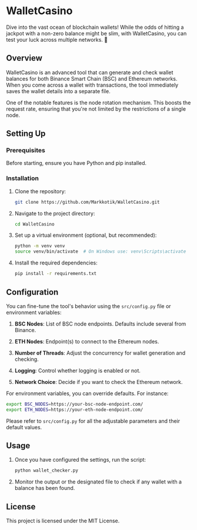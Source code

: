 # WalletCasino

Dive into the vast ocean of blockchain wallets! While the odds of hitting a jackpot with a non-zero balance might be slim, with WalletCasino, you can test your luck across multiple networks. 🎰

## Overview

WalletCasino is an advanced tool that can generate and check wallet balances for both Binance Smart Chain (BSC) and Ethereum networks. When you come across a wallet with transactions, the tool immediately saves the wallet details into a separate file. 

One of the notable features is the node rotation mechanism. This boosts the request rate, ensuring that you're not limited by the restrictions of a single node.

## Setting Up

### Prerequisites

Before starting, ensure you have Python and pip installed.

### Installation

1. Clone the repository:

    ```bash
    git clone https://github.com/Markkotik/WalletCasino.git
    ```

2. Navigate to the project directory:

    ```bash
    cd WalletCasino
    ```

3. Set up a virtual environment (optional, but recommended):

    ```bash
    python -m venv venv
    source venv/bin/activate  # On Windows use: venv\Scripts\activate
    ```

4. Install the required dependencies:

    ```bash
    pip install -r requirements.txt
    ```

## Configuration

You can fine-tune the tool's behavior using the `src/config.py` file or environment variables:

1. **BSC Nodes**: List of BSC node endpoints. Defaults include several from Binance.

2. **ETH Nodes**: Endpoint(s) to connect to the Ethereum nodes.

3. **Number of Threads**: Adjust the concurrency for wallet generation and checking.

4. **Logging**: Control whether logging is enabled or not.

5. **Network Choice**: Decide if you want to check the Ethereum network.

For environment variables, you can override defaults. For instance:

```bash
export BSC_NODES=https://your-bsc-node-endpoint.com/
export ETH_NODES=https://your-eth-node-endpoint.com/
```

Please refer to `src/config.py` for all the adjustable parameters and their default values.

## Usage

1. Once you have configured the settings, run the script:

    ```bash
    python wallet_checker.py
    ```

2. Monitor the output or the designated file to check if any wallet with a balance has been found.

## License

This project is licensed under the MIT License.